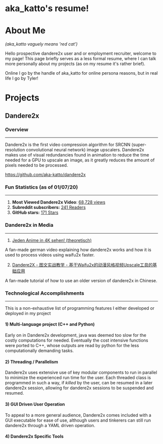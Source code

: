 # aka_katto's resume!

# About Me 

*(aka_katto vaguely means 'red cat')*

Hello prospective dandere2x user and or employment recruiter, welcome to my page! This page briefly serves as a less formal resume, where I can talk more personally about my projects (as on my resume it's rather brief).

Online I go by the handle of aka_katto for online persona reasons, but in real life I go by Tyler!

# Projects


## Dandere2x

### Overview
----

Dandere2x is the first video compression algorithm for SRCNN (super-resolution convolutional neural network) image upscalers.  Dandere2x makes use of visual redundancies found in animation to reduce the time needed for a GPU to upscale an image, as it greatly reduces the amount of pixels needed to be processed.

https://github.com/aka-katto/dandere2x

### Fun Statistics (as of 01/07/20)
----

1) **Most Viewed Dandere2x Video**: [68,728 views](https://www.youtube.com/watch?v=sfD_D9KVfzE)
2) **Subreddit subscribers:** [241 Readers](https://www.reddit.com/r/Dandere2x/)
3) **GitHub stars:** [171 Stars](https://github.com/aka-katto/dandere2x)

### Dandere2x in Media

---
1) [Jeden Anime in 4K sehen! (theoretisch)](https://www.youtube.com/watch?v=GnBjfTihYRk "Jeden Anime in 4K sehen! (theoretisch)") 


A fan-made german video explaining how dandere2x works and how it is used to process videos using waifu2x faster.


2) [Dandere2X - 图文实战教学 - 基于Waifu2x的动漫风格视频Upscale工具的基础应用](https://www.bilibili.com/read/cv2975001/)

A fan-made tutorial of how to use an older version of dandere2x in Chinese. 

### Technological Accomplishments
---

This is a non-exhaustive list of programming features I either developed or deployed in my project

#### 1) Multi-language project (C++ and Python)

Early on in Dandere2x development, java was deemed too slow for the costly computations for needed. Eventually the cost intensive functions were ported to C++, whose outputs are read by python for the less computationally demanding tasks. 

#### 2) Threading / Parallelism

Dandere2x uses extensive use of key modular components to run in parallel to minimize the experienced run time for the user. Each threaded class is programmed in such a way, if *killed* by the user, can be resumed in a later dandere2x session, allowing for dandere2x sessions to be suspended and resumed. 

#### 3) GUI Driven User Operation

To appeal to a more general audience, Dandere2x comes included with a GUI executable for ease of use, although users and tinkerers can still run dandere2x through a YAML driven operation.

#### 4) Dandere2x Specific Tools








